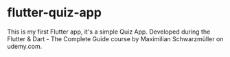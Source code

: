 # flutter-quiz-app
This is my first Flutter app, it's a simple Quiz App. Developed during the Flutter & Dart - The Complete Guide course by Maximilian Schwarzmüller on udemy.com.
